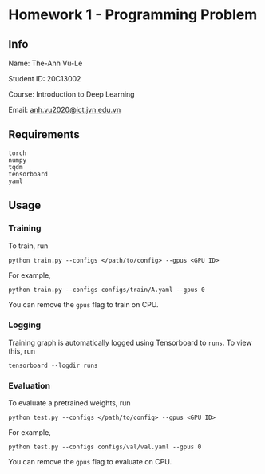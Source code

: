 # **Homework 1 - Programming Problem**

## **Info**

Name: The-Anh Vu-Le

Student ID: 20C13002

Course: Introduction to Deep Learning

Email: anh.vu2020@ict.jvn.edu.vn


## **Requirements**

```
torch
numpy
tqdm
tensorboard
yaml
```

## **Usage**

### **Training**

To train, run

```
python train.py --configs </path/to/config> --gpus <GPU ID>
```

For example,
```
python train.py --configs configs/train/A.yaml --gpus 0
```

You can remove the `gpus` flag to train on CPU.

### **Logging**

Training graph is automatically logged using Tensorboard to `runs`. To view this, run

```
tensorboard --logdir runs
```

### **Evaluation**

To evaluate a pretrained weights, run

```
python test.py --configs </path/to/config> --gpus <GPU ID>
```

For example,
```
python test.py --configs configs/val/val.yaml --gpus 0
```

You can remove the `gpus` flag to evaluate on CPU.